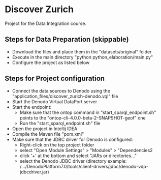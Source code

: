 # Discover Zurich
Project for the Data Integration course.


## Steps for Data Preparation (skippable)
- Download the files and place them in the "datasets/original" folder
- Execute in the main directory "python python_elaboration/main.py"
- Configure the project as listed below

## Steps for Project configuration
- Connect the data sources to Denodo using the "application_files/discover_zurich-denodo.vql" file
- Start the Denodo Virtual DataPort server
- Start the endpoint:
    - Make sure that the ontop command in "start_sparql_endpoint.sh" points to the "ontop-cli-4.0.0-beta-2-SNAPSHOT-geof" one
    - Run the "start_sparql_endpoint.sh" file
- Open the project in Intellij IDEA
- Compile the Maven file "pom.xml"
- Make sure that the JDBC driver for Denodo is configured:
    - Right-click on the top project folder
    - select "Open Module Settings" > "Modules" > "Dependencies2
    - click '+' at the bottom and select "JARs or directories..."
    - select the Denodo JDBC driver (directory example: /.../DenodoPlatform7.0/tools/client-drivers/jdbc/denodo-vdp-jdbcdriver.jar)
